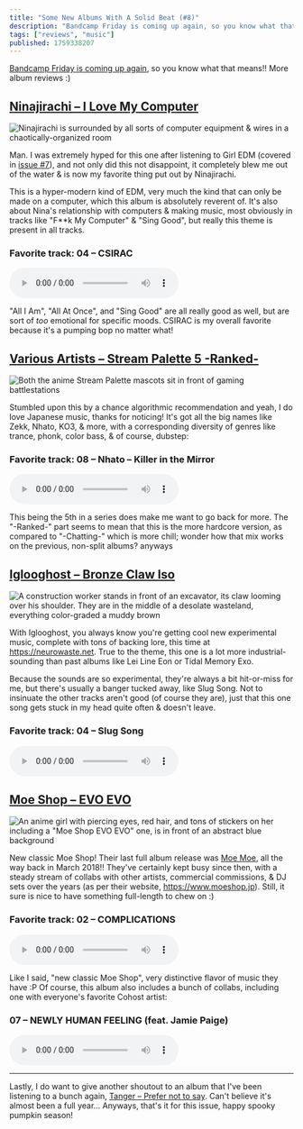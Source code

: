 ```yaml
---
title: "Some New Albums With A Solid Beat (#8)"
description: "Bandcamp Friday is coming up again, so you know what that means!! More album reviews :) Ninajirachi \u2013 I Love My Computer Man. I was extre..."
tags: ["reviews", "music"]
published: 1759338207
---
```


[Bandcamp Friday is coming up again](https://daily.bandcamp.com/features/bandcamp-fridays), so you know what that means!! More album reviews :)

## [Ninajirachi – I Love My Computer](https://ninajirachi.bandcamp.com/album/i-love-my-computer)

![Ninajirachi is surrounded by all sorts of computer equipment & wires in a chaotically-organized room](<https://static.wolfgirl.dev/polywolf/blog/0199a0a6-d94b-7447-b162-0e5be1cbfffc/i-love-my-computer.jpg>)

Man. I was extremely hyped for this one after listening to Girl EDM (covered in [issue #7](https://wolfgirl.dev/blog/2025-08-01-purchases-i-absolutely-must-make-this-bandcamp-friday-7-/)), and not only did this not disappoint, it completely blew me out of the water & is now my favorite thing put out by Ninajirachi.

This is a hyper-modern kind of EDM, very much the kind that can only be made on a computer, which this album is absolutely reverent of. It's also about Nina's relationship with computers & making music, most obviously in tracks like "F\*\*k My Computer" & "Sing Good", but really this theme is present in all tracks.

### Favorite track: 04 – CSIRAC

<audio src="https://static.wolfgirl.dev/polywolf/blog/0199a0a6-d94b-7447-b162-0e5be1cbfffc/04_CSIRAC.mp3" controls></audio>

"All I Am", "All At Once", and "Sing Good" are all really good as well, but are sort of _too_ emotional for specific moods. CSIRAC is my overall favorite because it's a pumping bop no matter what!

## [Various Artists – Stream Palette 5 -Ranked-](https://diversesystem.bandcamp.com/album/stream-palette-5-ranked)

![Both the anime Stream Palette mascots sit in front of gaming battlestations](<https://static.wolfgirl.dev/polywolf/blog/0199a0a6-d94b-7447-b162-0e5be1cbfffc/stream-palette-5-ranked.jpg>)

Stumbled upon this by a chance algorithmic recommendation and yeah, I do love Japanese music, thanks for noticing! It's got all the big names like Zekk, Nhato, KO3, & more, with a corresponding diversity of genres like trance, phonk, color bass, & of course, dubstep:

### Favorite track: 08 – Nhato – Killer in the Mirror

<audio src="https://static.wolfgirl.dev/polywolf/blog/0199a0a6-d94b-7447-b162-0e5be1cbfffc/08_Killer_in_the_Mirror.mp3" controls></audio>

This being the 5th in a series does make me want to go back for more. The "-Ranked-" part seems to mean that this is the more hardcore version, as compared to "-Chatting-" which is more chill; wonder how that mix works on the previous, non-split albums? anyways

## [Iglooghost – Bronze Claw Iso](https://iglooghost.bandcamp.com/album/bronze-claw-iso-1)

![A construction worker stands in front of an excavator, its claw looming over his shoulder. They are in the middle of a desolate wasteland, everything color-graded a muddy brown](<https://static.wolfgirl.dev/polywolf/blog/0199a0a6-d94b-7447-b162-0e5be1cbfffc/bronze-claw-iso.jpg>)

With Iglooghost, you always know you're getting cool new experimental music, complete with tons of backing lore, this time at <https://neurowaste.net>. True to the theme, this one is a lot more industrial-sounding than past albums like Lei Line Eon or Tidal Memory Exo.

Because the sounds are so experimental, they're always a bit hit-or-miss for me, but there's usually a banger tucked away, like Slug Song. Not to insinuate the other tracks aren't good (of course they are), just that this one song gets stuck in my head quite often & doesn't leave.

### Favorite track: 04 – Slug Song

<audio src="https://static.wolfgirl.dev/polywolf/blog/0199a0a6-d94b-7447-b162-0e5be1cbfffc/04_Slug_Song.mp3" controls></audio>

## [Moe Shop – EVO EVO](https://moeshop.bandcamp.com/album/evo-evo)

![An anime girl with piercing eyes, red hair, and tons of stickers on her including a "Moe Shop EVO EVO" one, is in front of an abstract blue background](<https://static.wolfgirl.dev/polywolf/blog/0199a0a6-d94b-7447-b162-0e5be1cbfffc/evo-evo.jpg> "title")

New classic Moe Shop! Their last full album release was [Moe Moe](https://moeshop.bandcamp.com/album/moe-moe), all the way back in March 2018!! They've certainly kept busy since then, with a steady stream of collabs with other artists, commercial commissions, & DJ sets over the years (as per their website, <https://www.moeshop.jp>). Still, it sure is nice to have something full-length to chew on :)

### Favorite track: 02 – COMPLICATIONS

<audio src="https://static.wolfgirl.dev/polywolf/blog/0199a0a6-d94b-7447-b162-0e5be1cbfffc/02_COMPLICATIONS.mp3" controls></audio>

Like I said, "new classic Moe Shop", very distinctive flavor of music they have :P Of course, this album also includes a bunch of collabs, including one with everyone's favorite Cohost artist:

### 07 – NEWLY HUMAN FEELING (feat. Jamie Paige)

<audio src="https://static.wolfgirl.dev/polywolf/blog/0199a0a6-d94b-7447-b162-0e5be1cbfffc/07_NEWLY_HUMAN_FEELING.mp3" controls></audio>

---

Lastly, I do want to give another shoutout to an album that I've been listening to a bunch again, [Tanger – Prefer not to say](https://tangermusic.bandcamp.com/album/prefer-not-to-say). Can't believe it's almost been a full year... Anyways, that's it for this issue, happy spooky pumpkin season!